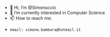 - 👋 Hi, I’m @Simonuccio
- 👀 I’m currently interested in Computer Science
- 📫 How to reach me:
-     email: simone.bambara@hotmail.it

<!---
Simonuccio/Simonuccio is a ✨ special ✨ repository because its `README.md` (this file) appears on your GitHub profile.
You can click the Preview link to take a look at your changes.
--->
